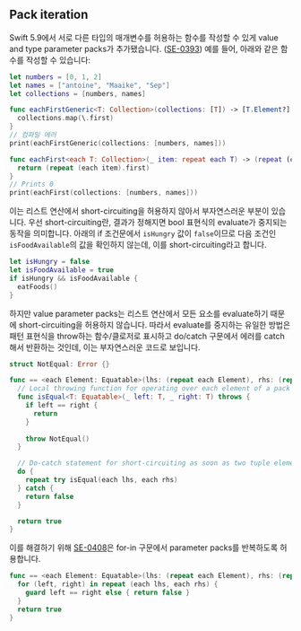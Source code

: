 ## Pack iteration

Swift 5.9에서 서로 다른 타입의 매개변수를 허용하는 함수를 작성할 수 있게 value and type parameter packs가 추가됐습니다. ([SE-0393](../swift5.9/value-and-type-parameter-packs.md)) 예를 들어, 아래와 같은 함수를 작성할 수 있습니다:

```swift
let numbers = [0, 1, 2]
let names = ["antoine", "Maaike", "Sep"]
let collections = [numbers, names]

func eachFirstGeneric<T: Collection>(collections: [T]) -> [T.Element?] {
  collections.map(\.first)
}
// 컴파일 에러
print(eachFirstGeneric(collections: [numbers, names]))

func eachFirst<each T: Collection>(_ item: repeat each T) -> (repeat (each T).Element?) {
  return (repeat (each item).first)
}
// Prints 0
print(eachFirst(collections: [numbers, names]))
```

이는 리스트 연산에서 short-circuiting을 허용하지 않아서 부자연스러운 부분이 있습니다. 우선 short-circuiting란, 결과가 정해지면 bool 표현식의 evaluate가 중지되는 동작을 의미합니다. 아래의 if 조건문에서 `isHungry` 값이 `false`이므로 다음 조건인 `isFoodAvailable`의 값을 확인하지 않는데, 이를 short-circuiting라고 합니다.

```swift
let isHungry = false
let isFoodAvailable = true
if isHungry && isFoodAvailable {
  eatFoods()
}
```

하지만 value parameter packs는 리스트 연산에서 모든 요소를 evaluate하기 때문에 short-circuiting을 허용하지 않습니다. 따라서 evaluate를 중지하는 유일한 방법은 패턴 표현식을 throw하는 함수/클로저로 표시하고 do/catch 구문에서 에러를 catch해서 반환하는 것인데, 이는 부자연스러운 코드로 보입니다.

```swift
struct NotEqual: Error {}

func == <each Element: Equatable>(lhs: (repeat each Element), rhs: (repeat each Element)) -> Bool {
  // Local throwing function for operating over each element of a pack expansion.
  func isEqual<T: Equatable>(_ left: T, _ right: T) throws {
    if left == right {
      return
    }
    
    throw NotEqual()
  }

  // Do-catch statement for short-circuiting as soon as two tuple elements are not equal.
  do {
    repeat try isEqual(each lhs, each rhs)
  } catch {
    return false
  }

  return true
}
```

이를 해결하기 위해 [SE-0408](https://github.com/swiftlang/swift-evolution/blob/main/proposals/0408-pack-iteration.md)은 for-in 구문에서 parameter packs를 반복하도록 허용합니다.

```swift
func == <each Element: Equatable>(lhs: (repeat each Element), rhs: (repeat each Element)) -> Bool {
  for (left, right) in repeat (each lhs, each rhs) {
    guard left == right else { return false }
  }
  return true
}
```